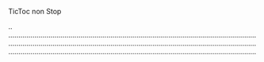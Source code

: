 TicToc non Stop

..
....................................................................................................................................................................................................................................................................................................................................................................................
